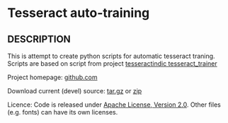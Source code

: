 Tesseract auto-training
=======================

DESCRIPTION
-----------

This is attempt to create python scripts for automatic tesseract traning.
Scripts are based on script from project [tesseractindic tesseract_trainer](http://code.google.com/p/tesseractindic/source/browse/#svn/trunk/tesseract_trainer)


Project homepage: [github.com](https://github.com/zdenop/tesseract-auto-training)

Download current (devel) source: [tar.gz](https://github.com/zdenop/tesseract-auto-training/tarball/master) or [zip](https://github.com/zdenop/tesseract-auto-training/zipball/master)

Licence: Code is released under [Apache License, Version 2.0](http://www.apache.org/licenses/LICENSE-2.0). Other files (e.g. fonts) can have its own licenses.